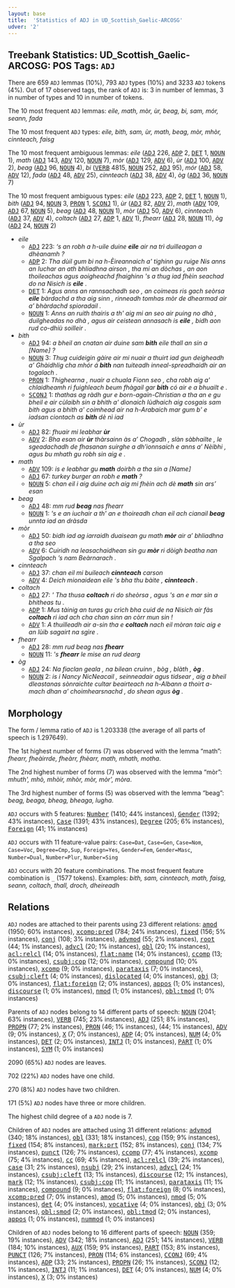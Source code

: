 ```yaml
---
layout: base
title:  'Statistics of ADJ in UD_Scottish_Gaelic-ARCOSG'
udver: '2'
---
```


## Treebank Statistics: UD_Scottish_Gaelic-ARCOSG: POS Tags: `ADJ`

There are 659 `ADJ` lemmas (10%), 793 `ADJ` types (10%) and 3233 `ADJ` tokens (4%).
Out of 17 observed tags, the rank of `ADJ` is: 3 in number of lemmas, 3 in number of types and 10 in number of tokens.

The 10 most frequent `ADJ` lemmas: <em>eile, math, mòr, ùr, beag, bi, sam, mór, seann, fada</em>

The 10 most frequent `ADJ` types:  <em>eile, bith, sam, ùr, math, beag, mòr, mhòr, cinnteach, faisg</em>

The 10 most frequent ambiguous lemmas: <em>eile</em> (<tt><a href="gd_arcosg-pos-ADJ.html">ADJ</a></tt> 226, <tt><a href="gd_arcosg-pos-ADP.html">ADP</a></tt> 2, <tt><a href="gd_arcosg-pos-DET.html">DET</a></tt> 1, <tt><a href="gd_arcosg-pos-NOUN.html">NOUN</a></tt> 1), <em>math</em> (<tt><a href="gd_arcosg-pos-ADJ.html">ADJ</a></tt> 143, <tt><a href="gd_arcosg-pos-ADV.html">ADV</a></tt> 120, <tt><a href="gd_arcosg-pos-NOUN.html">NOUN</a></tt> 7), <em>mòr</em> (<tt><a href="gd_arcosg-pos-ADJ.html">ADJ</a></tt> 129, <tt><a href="gd_arcosg-pos-ADV.html">ADV</a></tt> 6), <em>ùr</em> (<tt><a href="gd_arcosg-pos-ADJ.html">ADJ</a></tt> 100, <tt><a href="gd_arcosg-pos-ADV.html">ADV</a></tt> 2), <em>beag</em> (<tt><a href="gd_arcosg-pos-ADJ.html">ADJ</a></tt> 96, <tt><a href="gd_arcosg-pos-NOUN.html">NOUN</a></tt> 4), <em>bi</em> (<tt><a href="gd_arcosg-pos-VERB.html">VERB</a></tt> 4815, <tt><a href="gd_arcosg-pos-NOUN.html">NOUN</a></tt> 252, <tt><a href="gd_arcosg-pos-ADJ.html">ADJ</a></tt> 95), <em>mór</em> (<tt><a href="gd_arcosg-pos-ADJ.html">ADJ</a></tt> 58, <tt><a href="gd_arcosg-pos-ADV.html">ADV</a></tt> 12), <em>fada</em> (<tt><a href="gd_arcosg-pos-ADJ.html">ADJ</a></tt> 48, <tt><a href="gd_arcosg-pos-ADV.html">ADV</a></tt> 25), <em>cinnteach</em> (<tt><a href="gd_arcosg-pos-ADJ.html">ADJ</a></tt> 38, <tt><a href="gd_arcosg-pos-ADV.html">ADV</a></tt> 4), <em>òg</em> (<tt><a href="gd_arcosg-pos-ADJ.html">ADJ</a></tt> 36, <tt><a href="gd_arcosg-pos-NOUN.html">NOUN</a></tt> 7)

The 10 most frequent ambiguous types:  <em>eile</em> (<tt><a href="gd_arcosg-pos-ADJ.html">ADJ</a></tt> 223, <tt><a href="gd_arcosg-pos-ADP.html">ADP</a></tt> 2, <tt><a href="gd_arcosg-pos-DET.html">DET</a></tt> 1, <tt><a href="gd_arcosg-pos-NOUN.html">NOUN</a></tt> 1), <em>bith</em> (<tt><a href="gd_arcosg-pos-ADJ.html">ADJ</a></tt> 94, <tt><a href="gd_arcosg-pos-NOUN.html">NOUN</a></tt> 3, <tt><a href="gd_arcosg-pos-PRON.html">PRON</a></tt> 1, <tt><a href="gd_arcosg-pos-SCONJ.html">SCONJ</a></tt> 1), <em>ùr</em> (<tt><a href="gd_arcosg-pos-ADJ.html">ADJ</a></tt> 82, <tt><a href="gd_arcosg-pos-ADV.html">ADV</a></tt> 2), <em>math</em> (<tt><a href="gd_arcosg-pos-ADV.html">ADV</a></tt> 109, <tt><a href="gd_arcosg-pos-ADJ.html">ADJ</a></tt> 67, <tt><a href="gd_arcosg-pos-NOUN.html">NOUN</a></tt> 5), <em>beag</em> (<tt><a href="gd_arcosg-pos-ADJ.html">ADJ</a></tt> 48, <tt><a href="gd_arcosg-pos-NOUN.html">NOUN</a></tt> 1), <em>mòr</em> (<tt><a href="gd_arcosg-pos-ADJ.html">ADJ</a></tt> 50, <tt><a href="gd_arcosg-pos-ADV.html">ADV</a></tt> 6), <em>cinnteach</em> (<tt><a href="gd_arcosg-pos-ADJ.html">ADJ</a></tt> 37, <tt><a href="gd_arcosg-pos-ADV.html">ADV</a></tt> 4), <em>coltach</em> (<tt><a href="gd_arcosg-pos-ADJ.html">ADJ</a></tt> 27, <tt><a href="gd_arcosg-pos-ADP.html">ADP</a></tt> 1, <tt><a href="gd_arcosg-pos-ADV.html">ADV</a></tt> 1), <em>fhearr</em> (<tt><a href="gd_arcosg-pos-ADJ.html">ADJ</a></tt> 28, <tt><a href="gd_arcosg-pos-NOUN.html">NOUN</a></tt> 11), <em>òg</em> (<tt><a href="gd_arcosg-pos-ADJ.html">ADJ</a></tt> 24, <tt><a href="gd_arcosg-pos-NOUN.html">NOUN</a></tt> 2)


* <em>eile</em>
  * <tt><a href="gd_arcosg-pos-ADJ.html">ADJ</a></tt> 223: <em>‘s an robh a h-uile duine <b>eile</b> air na trì duilleagan a dhèanamh ?</em>
  * <tt><a href="gd_arcosg-pos-ADP.html">ADP</a></tt> 2: <em>Tha dùil gum bi na h-Èireannaich a' tighinn gu ruige Nis anns an Iuchar an ath bhliadhna airson , tha mi an dòchas , an aon thoileachas agus aoigheachd fhaighinn 's a thug iad fhèin seachad do na Nisich is <b>eile</b> .</em>
  * <tt><a href="gd_arcosg-pos-DET.html">DET</a></tt> 1: <em>Agus anns an rannsachadh seo , an coimeas ris gach seòrsa <b>eile</b> bàrdachd a tha aig sinn , rinneadh tomhas mòr de dhearmad air a’ bhàrdachd spioradail .</em>
  * <tt><a href="gd_arcosg-pos-NOUN.html">NOUN</a></tt> 1: <em>Anns an ruith thairis a th' aig mi an seo air puing no dhà , duilgheadas no dhà , agus air ceistean annasach is <b>eile</b> , bidh aon rud co-dhiù soilleir .</em>
* <em>bith</em>
  * <tt><a href="gd_arcosg-pos-ADJ.html">ADJ</a></tt> 94: <em>a bheil an cnatan air duine sam <b>bith</b> eile thall an sin a [Name] ?</em>
  * <tt><a href="gd_arcosg-pos-NOUN.html">NOUN</a></tt> 3: <em>Thug cuideigin gàire air mi nuair a thuirt iad gun deigheadh a’ Ghàidhlig cha mhór á <b>bith</b> nan tuiteadh inneal-spreadhaidh air an togalach .</em>
  * <tt><a href="gd_arcosg-pos-PRON.html">PRON</a></tt> 1: <em>Thighearna , nuair a chuala Fionn seo , cha robh aig a' chlaidheamh ri fuighleach beum fhàgail gar <b>bith</b> có air e a bhuailt e .</em>
  * <tt><a href="gd_arcosg-pos-SCONJ.html">SCONJ</a></tt> 1: <em>thathas ag ràdh gur e born-again-Christian a tha an e gu bheil e air cùlaibh sin a bhith a' dìonaich Iùdhaich aig cosgais sam bith agus a bhith a' coimhead air na h-Arabaich mar gum b' e iadsan ciontach as <b>bith</b> dè nì iad</em>
* <em>ùr</em>
  * <tt><a href="gd_arcosg-pos-ADJ.html">ADJ</a></tt> 82: <em>fhuair mi leabhar <b>ùr</b></em>
  * <tt><a href="gd_arcosg-pos-ADV.html">ADV</a></tt> 2: <em>Bha esan air <b>ùr</b> thàrsainn às a’ Chogadh , slàn sàbhailte , le sgeadachadh de fhasanan suirghe a dh’ionnsaich e anns a’ Nèibhi , agus bu mhath gu robh sin aig e .</em>
* <em>math</em>
  * <tt><a href="gd_arcosg-pos-ADV.html">ADV</a></tt> 109: <em>is e leabhar gu <b>math</b> doirbh a tha sin a [Name]</em>
  * <tt><a href="gd_arcosg-pos-ADJ.html">ADJ</a></tt> 67: <em>turkey burger an robh e <b>math</b> ?</em>
  * <tt><a href="gd_arcosg-pos-NOUN.html">NOUN</a></tt> 5: <em>chan eil i aig duine ach aig mi fhèin ach dè <b>math</b> sin ars’ esan</em>
* <em>beag</em>
  * <tt><a href="gd_arcosg-pos-ADJ.html">ADJ</a></tt> 48: <em>mm rud <b>beag</b> nas fhearr</em>
  * <tt><a href="gd_arcosg-pos-NOUN.html">NOUN</a></tt> 1: <em>'s e an iuchair a th' an e thoireadh chan eil ach cianail <b>beag</b> unnta iad an dràsda</em>
* <em>mòr</em>
  * <tt><a href="gd_arcosg-pos-ADJ.html">ADJ</a></tt> 50: <em>bidh iad ag iarraidh duaisean gu math <b>mòr</b> air a’ bhliadhna a tha seo</em>
  * <tt><a href="gd_arcosg-pos-ADV.html">ADV</a></tt> 6: <em>Cuiridh na leasachaidhean sin gu <b>mòr</b> ri dòigh beatha nan Sgalpach ’s nam Beàrnarach .</em>
* <em>cinnteach</em>
  * <tt><a href="gd_arcosg-pos-ADJ.html">ADJ</a></tt> 37: <em>chan eil mi buileach <b>cinnteach</b> carson</em>
  * <tt><a href="gd_arcosg-pos-ADV.html">ADV</a></tt> 4: <em>Deich mionaidean eile 's bha thu bàite , <b>cinnteach</b> .</em>
* <em>coltach</em>
  * <tt><a href="gd_arcosg-pos-ADJ.html">ADJ</a></tt> 27: <em>' Tha thusa <b>coltach</b> ri do sheòrsa , agus 's an e mar sin a bhitheas tu .</em>
  * <tt><a href="gd_arcosg-pos-ADP.html">ADP</a></tt> 1: <em>Mus tàinig an turas gu crìch bha cuid de na Nisich air fàs <b>coltach</b> ri iad ach cha chan sinn an còrr mun sin !</em>
  * <tt><a href="gd_arcosg-pos-ADV.html">ADV</a></tt> 1: <em>A thuilleadh air a-sin tha e <b>coltach</b> nach eil mòran taic aig e an lùib sagairt na sgìre .</em>
* <em>fhearr</em>
  * <tt><a href="gd_arcosg-pos-ADJ.html">ADJ</a></tt> 28: <em>mm rud beag nas <b>fhearr</b></em>
  * <tt><a href="gd_arcosg-pos-NOUN.html">NOUN</a></tt> 11: <em>'s <b>fhearr</b> le mise an rud dearg</em>
* <em>òg</em>
  * <tt><a href="gd_arcosg-pos-ADJ.html">ADJ</a></tt> 24: <em>Na fiaclan geala , na bilean cruinn , bòg , blàth , <b>òg</b> .</em>
  * <tt><a href="gd_arcosg-pos-NOUN.html">NOUN</a></tt> 2: <em>is i Nancy NicNeacail , seinneadair agus tidsear , aig a bheil dleastanas sònraichte cultar beairteach na h-Albann a thoirt a-mach dhan a’ choimhearsnachd , do shean agus <b>òg</b> .</em>

## Morphology

The form / lemma ratio of `ADJ` is 1.203338 (the average of all parts of speech is 1.297649).

The 1st highest number of forms (7) was observed with the lemma “math”: <em>fhearr, fheàirrde, fheàrr, fhèarr, math, mhath, motha</em>.

The 2nd highest number of forms (7) was observed with the lemma “mòr”: <em>mhuth', mhò, mhòir, mhòr, mòr, mòr', mòra</em>.

The 3rd highest number of forms (5) was observed with the lemma “beag”: <em>beag, beaga, bheag, bheaga, lugha</em>.

`ADJ` occurs with 5 features: <tt><a href="gd_arcosg-feat-Number.html">Number</a></tt> (1410; 44% instances), <tt><a href="gd_arcosg-feat-Gender.html">Gender</a></tt> (1392; 43% instances), <tt><a href="gd_arcosg-feat-Case.html">Case</a></tt> (1391; 43% instances), <tt><a href="gd_arcosg-feat-Degree.html">Degree</a></tt> (205; 6% instances), <tt><a href="gd_arcosg-feat-Foreign.html">Foreign</a></tt> (41; 1% instances)

`ADJ` occurs with 11 feature-value pairs: `Case=Dat`, `Case=Gen`, `Case=Nom`, `Case=Voc`, `Degree=Cmp,Sup`, `Foreign=Yes`, `Gender=Fem`, `Gender=Masc`, `Number=Dual`, `Number=Plur`, `Number=Sing`

`ADJ` occurs with 20 feature combinations.
The most frequent feature combination is `_` (1577 tokens).
Examples: <em>bith, sam, cinnteach, math, faisg, seann, coltach, thall, droch, dheireadh</em>


## Relations

`ADJ` nodes are attached to their parents using 23 different relations: <tt><a href="gd_arcosg-dep-amod.html">amod</a></tt> (1950; 60% instances), <tt><a href="gd_arcosg-dep-xcomp-pred.html">xcomp:pred</a></tt> (784; 24% instances), <tt><a href="gd_arcosg-dep-fixed.html">fixed</a></tt> (156; 5% instances), <tt><a href="gd_arcosg-dep-conj.html">conj</a></tt> (108; 3% instances), <tt><a href="gd_arcosg-dep-advmod.html">advmod</a></tt> (55; 2% instances), <tt><a href="gd_arcosg-dep-root.html">root</a></tt> (44; 1% instances), <tt><a href="gd_arcosg-dep-advcl.html">advcl</a></tt> (20; 1% instances), <tt><a href="gd_arcosg-dep-obl.html">obl</a></tt> (20; 1% instances), <tt><a href="gd_arcosg-dep-acl-relcl.html">acl:relcl</a></tt> (14; 0% instances), <tt><a href="gd_arcosg-dep-flat-name.html">flat:name</a></tt> (14; 0% instances), <tt><a href="gd_arcosg-dep-ccomp.html">ccomp</a></tt> (13; 0% instances), <tt><a href="gd_arcosg-dep-csubj-cop.html">csubj:cop</a></tt> (12; 0% instances), <tt><a href="gd_arcosg-dep-compound.html">compound</a></tt> (10; 0% instances), <tt><a href="gd_arcosg-dep-xcomp.html">xcomp</a></tt> (9; 0% instances), <tt><a href="gd_arcosg-dep-parataxis.html">parataxis</a></tt> (7; 0% instances), <tt><a href="gd_arcosg-dep-csubj-cleft.html">csubj:cleft</a></tt> (4; 0% instances), <tt><a href="gd_arcosg-dep-dislocated.html">dislocated</a></tt> (4; 0% instances), <tt><a href="gd_arcosg-dep-obj.html">obj</a></tt> (3; 0% instances), <tt><a href="gd_arcosg-dep-flat-foreign.html">flat:foreign</a></tt> (2; 0% instances), <tt><a href="gd_arcosg-dep-appos.html">appos</a></tt> (1; 0% instances), <tt><a href="gd_arcosg-dep-discourse.html">discourse</a></tt> (1; 0% instances), <tt><a href="gd_arcosg-dep-nmod.html">nmod</a></tt> (1; 0% instances), <tt><a href="gd_arcosg-dep-obl-tmod.html">obl:tmod</a></tt> (1; 0% instances)

Parents of `ADJ` nodes belong to 14 different parts of speech: <tt><a href="gd_arcosg-pos-NOUN.html">NOUN</a></tt> (2041; 63% instances), <tt><a href="gd_arcosg-pos-VERB.html">VERB</a></tt> (745; 23% instances), <tt><a href="gd_arcosg-pos-ADJ.html">ADJ</a></tt> (251; 8% instances), <tt><a href="gd_arcosg-pos-PROPN.html">PROPN</a></tt> (77; 2% instances), <tt><a href="gd_arcosg-pos-PRON.html">PRON</a></tt> (46; 1% instances),  (44; 1% instances), <tt><a href="gd_arcosg-pos-ADV.html">ADV</a></tt> (9; 0% instances), <tt><a href="gd_arcosg-pos-X.html">X</a></tt> (7; 0% instances), <tt><a href="gd_arcosg-pos-ADP.html">ADP</a></tt> (4; 0% instances), <tt><a href="gd_arcosg-pos-NUM.html">NUM</a></tt> (4; 0% instances), <tt><a href="gd_arcosg-pos-DET.html">DET</a></tt> (2; 0% instances), <tt><a href="gd_arcosg-pos-INTJ.html">INTJ</a></tt> (1; 0% instances), <tt><a href="gd_arcosg-pos-PART.html">PART</a></tt> (1; 0% instances), <tt><a href="gd_arcosg-pos-SYM.html">SYM</a></tt> (1; 0% instances)

2090 (65%) `ADJ` nodes are leaves.

702 (22%) `ADJ` nodes have one child.

270 (8%) `ADJ` nodes have two children.

171 (5%) `ADJ` nodes have three or more children.

The highest child degree of a `ADJ` node is 7.

Children of `ADJ` nodes are attached using 31 different relations: <tt><a href="gd_arcosg-dep-advmod.html">advmod</a></tt> (340; 18% instances), <tt><a href="gd_arcosg-dep-obl.html">obl</a></tt> (331; 18% instances), <tt><a href="gd_arcosg-dep-cop.html">cop</a></tt> (159; 9% instances), <tt><a href="gd_arcosg-dep-fixed.html">fixed</a></tt> (154; 8% instances), <tt><a href="gd_arcosg-dep-mark-prt.html">mark:prt</a></tt> (152; 8% instances), <tt><a href="gd_arcosg-dep-conj.html">conj</a></tt> (134; 7% instances), <tt><a href="gd_arcosg-dep-punct.html">punct</a></tt> (126; 7% instances), <tt><a href="gd_arcosg-dep-ccomp.html">ccomp</a></tt> (77; 4% instances), <tt><a href="gd_arcosg-dep-xcomp.html">xcomp</a></tt> (75; 4% instances), <tt><a href="gd_arcosg-dep-cc.html">cc</a></tt> (69; 4% instances), <tt><a href="gd_arcosg-dep-acl-relcl.html">acl:relcl</a></tt> (39; 2% instances), <tt><a href="gd_arcosg-dep-case.html">case</a></tt> (31; 2% instances), <tt><a href="gd_arcosg-dep-nsubj.html">nsubj</a></tt> (29; 2% instances), <tt><a href="gd_arcosg-dep-advcl.html">advcl</a></tt> (24; 1% instances), <tt><a href="gd_arcosg-dep-csubj-cleft.html">csubj:cleft</a></tt> (13; 1% instances), <tt><a href="gd_arcosg-dep-discourse.html">discourse</a></tt> (12; 1% instances), <tt><a href="gd_arcosg-dep-mark.html">mark</a></tt> (12; 1% instances), <tt><a href="gd_arcosg-dep-csubj-cop.html">csubj:cop</a></tt> (11; 1% instances), <tt><a href="gd_arcosg-dep-parataxis.html">parataxis</a></tt> (11; 1% instances), <tt><a href="gd_arcosg-dep-compound.html">compound</a></tt> (9; 0% instances), <tt><a href="gd_arcosg-dep-flat-foreign.html">flat:foreign</a></tt> (8; 0% instances), <tt><a href="gd_arcosg-dep-xcomp-pred.html">xcomp:pred</a></tt> (7; 0% instances), <tt><a href="gd_arcosg-dep-amod.html">amod</a></tt> (5; 0% instances), <tt><a href="gd_arcosg-dep-nmod.html">nmod</a></tt> (5; 0% instances), <tt><a href="gd_arcosg-dep-det.html">det</a></tt> (4; 0% instances), <tt><a href="gd_arcosg-dep-vocative.html">vocative</a></tt> (4; 0% instances), <tt><a href="gd_arcosg-dep-obj.html">obj</a></tt> (3; 0% instances), <tt><a href="gd_arcosg-dep-obl-smod.html">obl:smod</a></tt> (2; 0% instances), <tt><a href="gd_arcosg-dep-obl-tmod.html">obl:tmod</a></tt> (2; 0% instances), <tt><a href="gd_arcosg-dep-appos.html">appos</a></tt> (1; 0% instances), <tt><a href="gd_arcosg-dep-nummod.html">nummod</a></tt> (1; 0% instances)

Children of `ADJ` nodes belong to 16 different parts of speech: <tt><a href="gd_arcosg-pos-NOUN.html">NOUN</a></tt> (359; 19% instances), <tt><a href="gd_arcosg-pos-ADV.html">ADV</a></tt> (342; 18% instances), <tt><a href="gd_arcosg-pos-ADJ.html">ADJ</a></tt> (251; 14% instances), <tt><a href="gd_arcosg-pos-VERB.html">VERB</a></tt> (184; 10% instances), <tt><a href="gd_arcosg-pos-AUX.html">AUX</a></tt> (159; 9% instances), <tt><a href="gd_arcosg-pos-PART.html">PART</a></tt> (153; 8% instances), <tt><a href="gd_arcosg-pos-PUNCT.html">PUNCT</a></tt> (126; 7% instances), <tt><a href="gd_arcosg-pos-PRON.html">PRON</a></tt> (114; 6% instances), <tt><a href="gd_arcosg-pos-CCONJ.html">CCONJ</a></tt> (69; 4% instances), <tt><a href="gd_arcosg-pos-ADP.html">ADP</a></tt> (33; 2% instances), <tt><a href="gd_arcosg-pos-PROPN.html">PROPN</a></tt> (26; 1% instances), <tt><a href="gd_arcosg-pos-SCONJ.html">SCONJ</a></tt> (12; 1% instances), <tt><a href="gd_arcosg-pos-INTJ.html">INTJ</a></tt> (11; 1% instances), <tt><a href="gd_arcosg-pos-DET.html">DET</a></tt> (4; 0% instances), <tt><a href="gd_arcosg-pos-NUM.html">NUM</a></tt> (4; 0% instances), <tt><a href="gd_arcosg-pos-X.html">X</a></tt> (3; 0% instances)

